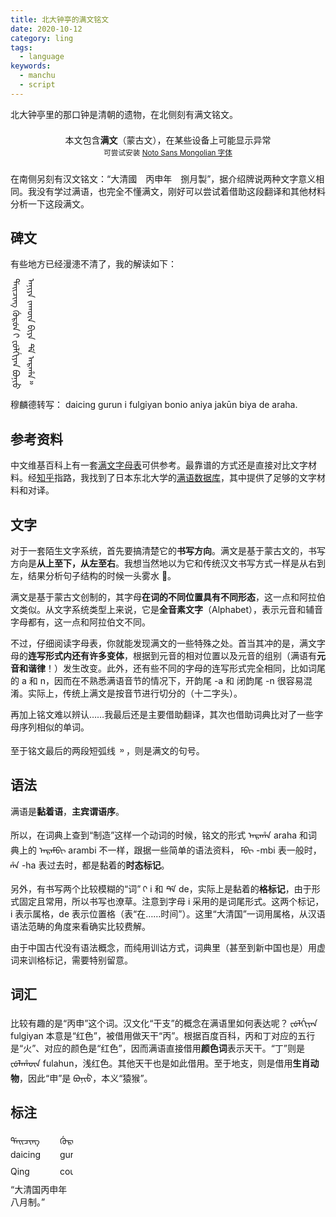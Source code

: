 ```yaml
---
title: 北大钟亭的满文铭文
date: 2020-10-12
category: ling
tags:
  - language
keywords:
  - manchu
  - script
---
```


北大钟亭里的那口钟是清朝的遗物，在北侧刻有满文铭文。

<!-- more -->

<style>
.manchu {
  font-family: 'Noto Sans Mongolian','Abkai Xanyan','Abkai Xanyan LA','Abkai Xanyan VT','Abkai Xanyan XX','Abkai Xanyan SC','Abkai Buleku','Daicing White','Mongolian Baiti','Mongolian Universal White';
}

.vert-lr {
  writing-mode: vertical-lr;
  line-height: 1.5rem;
}

.box-warning {
  border: solid 4px inherit;
  text-align: center;
  margin-bottom: 1rem;
  color: inherit;
  padding: .5rem .5rem .3rem .5rem;
  line-height: 1.25rem;
}

.glossing-container {
  max-width: 100;
  overflow: auto;
}

.glossing {
  display: grid;
  width: 720px;
  grid-template-columns: repeat(10, auto);
  grid-template-rows: repeat(3, 1.7rem);
  column-gap: 2px;
}

.glossing-abbr {
  font-variant-caps: all-small-caps;
}
</style>

<div class="box-warning">本文包含<strong>满文</strong>（蒙古文），在某些设备上可能显示异常<br><small>可尝试安装 <a href="https://github.com/notofonts/NotoSansMongolian/raw/master/fonts/ttf/unhinted/instance_ttf/NotoSansMongolian-Regular.ttf" rel="_noopener">Noto Sans Mongolian 字体</a></small></div>

在南侧另刻有汉文铭文：“大清國　丙申年　捌月製”，据介绍牌说两种文字意义相同。我没有学过满语，也完全不懂满文，刚好可以尝试着借助这段翻译和其他材料分析一下这段满文。

## 碑文

有些地方已经漫漶不清了，我的解读如下：

<span class="manchu vert-lr">ᡩᠠᡳᠴᡳᠩ ᡤᡠᡵᡠᠨ ‍‍ᡞ ᡶᡠᠯᡤᡳᠶᠠᠨ ᠪᠣᠨᡳᡠ<br> ᠠᠨᡳᠶᠠ ᠵᠠᡴᡡᠨ ᠪᡳᠶᠠ  ᡩᡝ ᠠᡵᠠᡥᠠ᠉</span>

穆麟德转写： daicing gurun i fulgiyan bonio aniya jakūn biya de araha.

## 参考资料

中文维基百科上有一套[满文字母表](https://zh.wikipedia.org/wiki/%E6%BB%A1%E6%96%87#%E5%AD%97%E6%AF%8D%E8%A1%A8)可供参考。最靠谱的方式还是直接对比文字材料。经[知乎](https://www.zhihu.com/question/268521175/answer/561148549)指路，我找到了日本东北大学的[满语数据库](http://hkuri.cneas.tohoku.ac.jp/project1/kdic/list?groupId=33)，其中提供了足够的文字材料和对译。

## 文字

对于一套陌生文字系统，首先要搞清楚它的**书写方向**。满文是基于蒙古文的，书写方向是**从上至下，从左至右**。我想当然地以为它和传统汉文书写方式一样是从右到左，结果分析句子结构的时候一头雾水 🤪。

满文是基于蒙古文创制的，其字母**在词的不同位置具有不同形态**，这一点和阿拉伯文类似。从文字系统类型上来说，它是**全音素文字**（Alphabet），表示元音和辅音字母都有，这一点和阿拉伯文不同。

不过，仔细阅读字母表，你就能发现满文的一些特殊之处。首当其冲的是，满文字母的**连写形式内还有许多变体**，根据到元音的相对位置以及元音的组别（满语有**元音和谐律**！）发生改变。此外，还有些不同的字母的连写形式完全相同，比如词尾的 a 和 n，因而在不熟悉满语音节的情况下，开韵尾 -a 和 闭韵尾 -n 很容易混淆。实际上，传统上满文是按音节进行切分的（十二字头）。

再加上铭文难以辨认……我最后还是主要借助翻译，其次也借助词典比对了一些字母序列相似的单词。

至于铭文最后的两段短弧线 <span class="manchu">᠉</span> ，则是满文的句号。

## 语法

满语是**黏着语**，**主宾谓语序**。

所以，在词典上查到“制造”这样一个动词的时候，铭文的形式 <span class="manchu">ᠠᡵᠠᡥᠠ</span> araha 和词典上的 <span class="manchu">ᠠᡵᠠᠮᠪᡳ</span> arambi 不一样，跟据一些简单的语法资料， <span class="manchu">‍‍‍ᠮᠪᡳ</span> -mbi 表一般时，‍<span class="manchu"> ‍‍‍ᡥᠠ</span> -ha 表过去时，都是黏着的**时态标记**。

另外，有书写两个比较模糊的“词” <span class="manchu"> ‍‍ᡞ</span> i 和 <span class="manchu">ᡩᡝ</span> de，实际上是黏着的**格标记**，由于形式固定且常用，所以书写也潦草。注意到字母 i 采用的是词尾形式。这两个标记，i 表示属格，de 表示位置格（表“在……时间”）。这里“大清国”一词用属格，从汉语语法范畴的角度来看确实比较费解。

由于中国古代没有语法概念，而纯用训诂方式，词典里（甚至到新中国也是）用虚词来训格标记，需要特别留意。

## 词汇

比较有趣的是“丙申”这个词。汉文化“干支”的概念在满语里如何表达呢？<span class="manchu"> ‍‍‍ᡶᡠᠯᡤᡳᠶᠠᠨ</span> fulgiyan 本意是“红色”，被借用做天干“丙”。根据百度百科，丙和丁对应的五行是“火”、对应的颜色是“红色”，因而满语直接借用**颜色词**表示天干。“丁”则是 <span class="manchu">ᡶᡠᠯᠠᡥᡡᠨ</span> fulahun，浅红色。其他天干也是如此借用。至于地支，则是借用**生肖动物**，因此“申”是 <span class="manchu">ᠪᠣᠨᡳᡠ</span>，本义“猿猴”。

## 标注

<div class="glossing-container">
<div class="glossing"><span class="manchu">ᡩᠠᡳᠴᡳᠩ</span>
  <span class="manchu">ᡤᡠᡵᡠᠨ</span>
  <span class="manchu"> ‍‍ᡞ</span>
  <span class="manchu">ᡶᡠᠯᡤᡳᠶᠠᠨ</span>
  <span class="manchu">ᠪᠣᠨᡳᡠ</span>
  <span class="manchu">ᠠᠨᡳᠶᠠ</span>
  <span class="manchu">ᠵᠠᡴᡡᠨ</span>
  <span class="manchu">ᠪᡳᠶᠠ</span>
  <span class="manchu">ᡩᡝ</span>
  <span class="manchu">ᠠᡵᠠᡥᠠ</span>
  <span>daicing</span>
  <span>gurun</span>
  <span>-i</span>
  <span>fulgiyan</span>
  <span>bonio</span>
  <span>aniya</span>
  <span>jakūn</span>
  <span>biya</span>
  <span>-de</span>
  <span>ara-ha</span>
  <span>Qing</span>
  <span>country</span>
  <span>-<span class="glossing-abbr">GEN</span></span>
  <span>Bing</span>
  <span>Shen</span>
  <span>year</span>
  <span>eight</span>
  <span>month</span>
  <span>-<span class="glossing-abbr">LOC</span></span>
  <span>build-<span class="glossing-abbr">PST</span></span></div>
“大清国丙申年八月制。”
</div>
